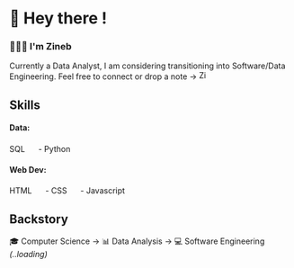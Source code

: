 # 👋 Hey there !
### 👩🏻‍💻 I'm Zineb
Currently a Data Analyst, I am considering transitioning into Software/Data Engineering.
Feel free to connect or drop a note →
<a href="https://www.linkedin.com/in/zineb-guessous/">
  <img alt="Zineb's LinkedIn" width="16px" src="https://pics.freeicons.io/uploads/icons/png/16090541531530099327-512.png" />
</a>

## Skills
#### Data: 
SQL <img height="16" src="https://cdn-icons-png.flaticon.com/512/2772/2772128.png" /> -
Python <img height="16" src="https://cdn-icons-png.flaticon.com/512/5968/5968350.png" />
#### Web Dev: 
HTML <img height="16" src="https://cdn-icons-png.flaticon.com/512/888/888859.png" /> -
CSS <img height="16" src="https://cdn-icons-png.flaticon.com/512/888/888847.png" /> -
Javascript <img height="16" src="https://cdn-icons-png.flaticon.com/512/5968/5968292.png" />


## Backstory
🎓 Computer Science → 📊 Data Analysis → 💻 Software Engineering *(..loading)*

<!---
zguessous/zguessous is a ✨ special ✨ repository because its `README.md` (this file) appears on your GitHub profile.
You can click the Preview link to take a look at your changes.
--->
